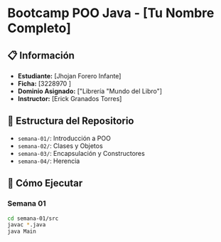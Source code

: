 # Bootcamp POO Java - [Tu Nombre Completo]

## 📋 Información

- **Estudiante:** [Jhojan Forero Infante]
- **Ficha:** [3228970 ]
- **Dominio Asignado:** ["Librería "Mundo del Libro"]
- **Instructor:** [Erick Granados Torres]

## 📁 Estructura del Repositorio

- `semana-01/`: Introducción a POO
- `semana-02/`: Clases y Objetos
- `semana-03/`: Encapsulación y Constructores
- `semana-04/`: Herencia

## 🚀 Cómo Ejecutar

### Semana 01
```bash
cd semana-01/src
javac *.java
java Main